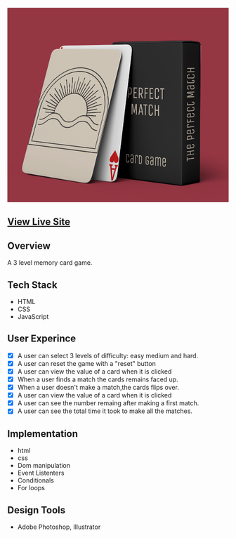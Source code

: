 


![Perfect Match memory card game](perfectmatchcover.png?raw=true)


## [View Live Site](https://perfect-match-card-game.vercel.app/)


## **Overview**
A 3 level memory card game.

## **Tech Stack**
 * HTML
 * CSS
 * JavaScript

## **User Experince**
 - [x] A user can select 3 levels of difficulty: easy medium and hard.
 - [x] A user can reset the game with a "reset" button 
 - [x] A user can view the value of a card when it is clicked
 - [x] When a user finds a match the cards remains faced up.
 - [x] When a user doesn't make a match,the cards flips over.
 - [x] A user can view the value of a card when it is clicked
 - [x] A user can see the number remaing after making a first match.
 - [x] A user can see the total time it took to make all the matches.

## **Implementation**
* html
* css 
* Dom manipulation
* Event Listenters
* Conditionals
* For loops




## **Design Tools**
* Adobe Photoshop, Illustrator 
